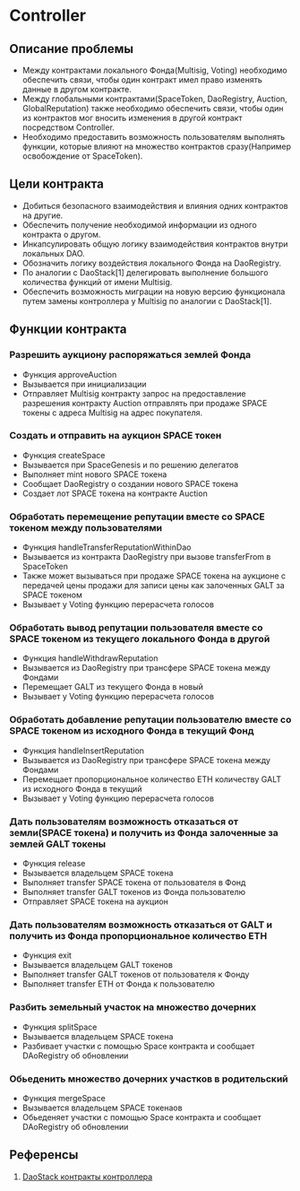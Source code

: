 # Controller

## Описание проблемы
- Между контрактами локального Фонда(Multisig, Voting) необходимо обеспечить связи, чтобы один контракт имел право изменять данные в другом контракте.
- Между глобальными контрактами(SpaceToken, DaoRegistry, Auction, GlobalReputation) также необходимо обеспечить связи, чтобы один из контрактов мог вносить изменения в другой контракт посредством Controller.
- Необходимо предоставить возможность пользователям выполнять функции, которые влияют на множество контрактов сразу(Например освобождение от SpaceToken).

## Цели контракта
- Добиться безопасного взаимодействия и влияния одних контрактов на другие.
- Обеспечить получение необходимой информации из одного контракта о другом.
- Инкапсулировать общую логику взаимодействия контрактов внутри локальных DAO.
- Обозначить логику воздействия локального Фонда на DaoRegistry.
- По аналогии с DaoStack[1] делегировать выполнение большого количества функций от имени Multisig.
- Обеспечить возможность миграции на новую версию функционала путем замены контроллера у Multisig по аналогии с DaoStack[1].

## Функции контракта

### Разрешить аукциону распоряжаться землей Фонда
- Функция approveAuction
- Вызывается при инициализации
- Отправляет Multisig контракту запрос на предоставление разрешения контракту Auction отправлять при продаже SPACE токены с адреса Multisig на адрес покупателя.

### Создать и отправить на аукцион SPACE токен
- Функция createSpace
- Вызывается при SpaceGenesis и по решению делегатов
- Выполняет mint нового SPACE токена
- Сообщает DaoRegistry о создании нового SPACE токена
- Создает лот SPACE токена на контракте Auction

### Обработать перемещение репутации вместе со SPACE токеном между пользователями
- Функция handleTransferReputationWithinDao
- Вызывается из контракта DaoRegistry при вызове transferFrom в SpaceToken
- Также может вызываться при продаже SPACE токена на аукционе с передачей цены продажи для записи цены как залоченных GALT за SPACE токеном
- Вызывает у Voting функцию перерасчета голосов

### Обработать вывод репутации пользователя вместе со SPACE токеном из текущего локального Фонда в другой
- Функция handleWithdrawReputation
- Вызывается из DaoRegistry при трансфере SPACE токена между Фондами
- Перемещает GALT из текущего Фонда в новый
- Вызывает у Voting функцию перерасчета голосов

### Обработать добавление репутации пользователю вместе со SPACE токеном из исходного Фонда в текущий Фонд
- Функция handleInsertReputation
- Вызывается из DaoRegistry при трансфере SPACE токена между Фондами
- Перемещает пропорциональное количество ETH количеству GALT из исходного Фонда в текущий
- Вызывает у Voting функцию перерасчета голосов

### Дать пользователям возможность отказаться от земли(SPACE токена) и получить из Фонда залоченные за землей GALT токены
- Функция release
- Вызывается владельцем SPACE токена
- Выполняет transfer SPACE токена от пользователя в Фонд
- Выполняет transfer GALT токенов из Фонда пользователю
- Отправляет SPACE токена на аукцион

### Дать пользователям возможность отказаться от GALT и получить из Фонда пропорциональное количество ETH
- Функция exit
- Вызывается владельцем GALT токенов
- Выполняет transfer GALT токенов от пользователя к Фонду
- Выполняет transfer ETH от Фонда к пользователю

### Разбить земельный участок на множество дочерних
- Функция splitSpace
- Вызывается владельцем SPACE токена
- Разбивает участки с помощью Space контракта и сообщает DAoRegistry об обновлении

### Обьеденить множество дочерних участков в родительский
- Функция mergeSpace
- Вызывается владельцем SPACE токенаов
- Обьеденяет участки с помощью Space контракта и сообщает DAoRegistry об обновлении


## Референсы
1. [DaoStack контракты контроллера](https://github.com/daostack/arc/tree/master/contracts/controller)